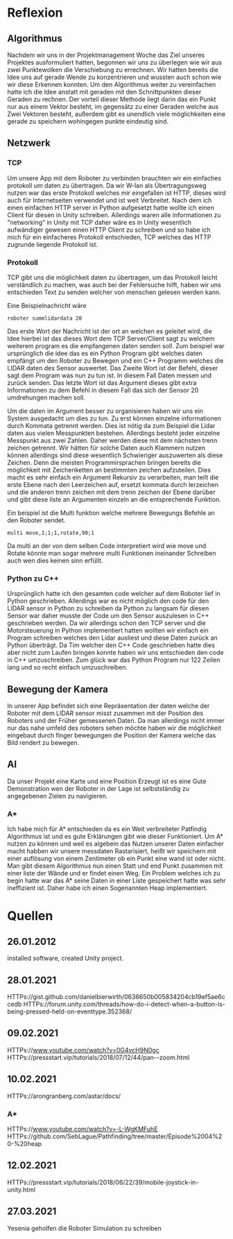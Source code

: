 # Reflexion

## Algorithmus
Nachdem wir uns in der Projektmanagement Woche das Ziel unseres Projektes ausformuliert hatten, begonnen wir uns zu überlegen wie wir aus zwei Punktewolken die Verschiebung zu errechnen.
Wir hatten bereits die Idee uns auf gerade Wende zu konzentrieren und wussten auch schon wie wir diese Erkennen konnten.
Um den Algorithmus weiter zu vereinfachen hatte ich die Idee anstatt mit geraden mit den Schnittpunkten dieser Geraden zu rechnen. Der vorteil dieser Methode liegt darin das ein Punkt nur aus einem Vektor besteht, im gegensätz zu einer Geraden welche aus Zwei Vektoren besteht, außerdem gibt es unendlich viele möglichkeiten eine gerade zu speichern wohingegen punkte eindeutig sind.

## Netzwerk
### TCP
Um unsere App mit dem Roboter zu verbinden brauchten wir ein einfaches protokoll um daten zu übertragen. Da wir W-lan als Übertragungsweg nutzen war das erste Protokoll welches mir eingefallen ist HTTP, dieses wird auch für Internetseiten verwendet und ist weit Verbreitet.
Nach dem ich einen einfachen HTTP server in Python aufgesetzt hatte wollte ich einen Client für diesen in Unity schreiben. Allerdings waren alle informationen zu "networking" in Unity mit TCP daher wäre es in Unity wesentlich aufwändiger gewesen einen HTTP Client zu schreiben und so habe ich mich für ein einfacheres Protokoll entschieden, TCP welches das HTTP zugrunde liegende Protokoll ist.

### Protokoll
TCP gibt uns die möglichkeit daten zu übertragen, um das Protokoll leicht verständlich zu machen, was auch bei der Fehlersuche hilft, haben wir uns entschieden Text zu senden welcher von menschen gelesen werden kann.

Eine Beispielnachricht wäre
```
roboter summlidardata 20
```
Das erste Wort der Nachricht ist der ort an welchen es geleitet wird, die Idee hierbei ist das dieses Wort dem TCP Server/Client sagt zu welchem weiterem program es die empfangenen daten senden soll.
Zum beispiel war ursprünglich die idee das es ein Python Program gibt welches daten empfängt um den Roboter zu Bewegen und ein C++ Programm welches die LIDAR daten des Sensor auswertet.
Das Zweite Wort ist der Befehl, dieser sagt dem Program was nun zu tun ist. In diesem Fall Daten messen und zurück senden.
Das letzte Wort ist das Argument dieses gibt extra Informationen zu dem Befehl in diesem Fall das sich der Sensor 20 umdrehungen machen soll.

Um die daten im Argument besser zu organisieren haben wir uns ein System ausgedacht um dies zu tun.
Zu erst können einzelne informationen durch Kommata getrennt werden.
Dies ist nötig da zum Beispiel die Lidar daten aus vielen Messpunkten bestehen.
Allerdings besteht jeder einzelne Messpunkt aus zwei Zahlen. Daher werden diese mit dem nächsten trenn zeichen getrennt.
Wir hätten für solche Daten auch Klammern nutzen können allerdings sind diese wesentlich Schwieriger auszuwerten als diese Zeichen.
Denn die meisten Programmirsprachen bringen bereits die möglichkeit mit Zeichenketten an bestimmten zeichen aufzuteilen.
Dies macht es sehr einfach ein Argument Rekursiv zu verarbeiten, man teilt die erste Ebene nach den Leerzeichen auf, ersetzt kommata durch lerzeichen und die anderen trenn zeichen mit dem trenn zeichen der Ebene darüber und gibt diese liste an Argumenten einzeln an die entsprechende Funktion.

Ein beispiel ist die Multi funktion welche mehrere Bewegungs Befehle an den Roboter sendet.
```
multi move,1;1;1,rotate,90;1
```
Da multi an der von dem selben Code interpretiert wird wie move und Rotate könnte man sogar mehrere multi Funktionen ineinander Schreiben auch wen dies keinen sinn erfüllt.
### Python zu C++
Ursprünglich hatte ich den gesamten code welcher auf dem Roboter lief in Python geschrieben.
Allerdings war es nicht möglich den code für den LIDAR sensor in Python zu schreiben da Python zu langsam für diesen Sensor war daher musste der Code um den Sensor auszulesen in C++ geschrieben werden.
Da wir allerdings schon den TCP server und die Motorsteuerung in Python implementiert hatten wollten wir einfach ein Program schreiben welches den Lidar ausliest und diese Daten zurück an Python überträgt.
Da Tim welcher den C++ Code geschrieben hatte dies aber nicht zum Laufen bringen konnte haben wir uns entschieden den code in C++ umzuschreiben. Zum glück war das Python Program nur 122 Zeilen lang und so recht einfach umzuschreiben.
## Bewegung der Kamera
In unserer App befindet sich eine Repräsentation der daten welche der Roboter mit dem LIDAR sensor misst zusammen mit der Position des Roboters und der Früher gemessenen Daten.
Da man allerdings nicht immer nur das nahe umfeld des roboters sehen möchte haben wir die möglichkeit eingebaut durch finger bewegungen die Position der Kamera welche das Bild rendert zu bewegen.


## AI
Da unser Projekt eine Karte und eine Position Erzeugt ist es eine Gute Demonstration wen der Roboter in der Lage ist selbstständig zu angegebenen Zielen zu navigieren.
### A*
Ich habe mich für A* entschieden da es ein Weit verbreiteter Patfindig Algorithmus ist und es gute Erklärungen gibt wie dieser Funktioniert.
Um A* nutzen zu können und weil es algebein das Nutzen unserer Daten einfacher macht habben wir unsere messdaten Rastarisiert, heißt wir speichern mit einer auflösung von einem Zentimeter ob ein Punkt eine wand ist oder nicht.
Man gibt diesem Algorithmus nun einen Statt und end Punkt zusammen mit einer liste der Wände und er findet einen Weg.
Ein Problem welches ich zu begin hatte war das A* seine Daten in einer Liste gespeichert hatte was sehr ineffizient ist.
Daher habe ich einen Sogenannten Heap implementiert.

# Quellen
## 26.01.2012
installed software, created Unity project.
## 28.01.2021
HTTPs://gist.github.com/danielbierwirth/0636650b005834204cb19ef5ae6ccedb
HTTPs://forum.unity.com/threads/how-do-i-detect-when-a-button-is-being-pressed-held-on-eventtype.352368/
## 09.02.2021
HTTPs://www.youtube.com/watch?v=0G4vcH9N0gc
HTTPs://pressstart.vip/tutorials/2018/07/12/44/pan--zoom.html
## 10.02.2021
HTTPs://arongranberg.com/astar/docs/

### A*
HTTPs://www.youtube.com/watch?v=-L-WgKMFuhE
HTTPs://github.com/SebLague/Pathfinding/tree/master/Episode%2004%20-%20heap
## 12.02.2021
HTTPs://pressstart.vip/tutorials/2018/06/22/39/mobile-joystick-in-unity.html
## 27.03.2021
Yesenia geholfen die Roboter Simulation zu schreiben
